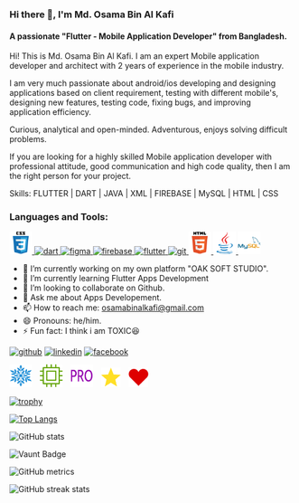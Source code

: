 ### Hi there 👋, I'm Md. Osama Bin Al Kafi
#### A passionate "Flutter - Mobile Application Developer" from Bangladesh.

Hi! This is Md. Osama Bin Al Kafi. I am an expert Mobile application developer and architect with 2 years of experience in the mobile industry.

I am very much passionate about android/ios developing and designing applications based on client requirement, testing with different mobile's, designing new features, testing code, fixing bugs, and improving application efficiency.

Curious, analytical and open-minded. Adventurous, enjoys solving difficult problems.

If you are looking for a highly skilled Mobile application developer with professional attitude, good communication and high code quality, then I am the right person for your project.

Skills: FLUTTER | DART | JAVA | XML | FIREBASE | MySQL | HTML  | CSS

<h3 align="left">Languages and Tools:</h3>
<p align="left"> <a href="https://www.w3schools.com/css/" target="_blank" rel="noreferrer"> <img src="https://raw.githubusercontent.com/devicons/devicon/master/icons/css3/css3-original-wordmark.svg" alt="css3" width="40" height="40"/> </a> <a href="https://dart.dev" target="_blank" rel="noreferrer"> <img src="https://www.vectorlogo.zone/logos/dartlang/dartlang-icon.svg" alt="dart" width="40" height="40"/> </a> <a href="https://www.figma.com/" target="_blank" rel="noreferrer"> <img src="https://www.vectorlogo.zone/logos/figma/figma-icon.svg" alt="figma" width="40" height="40"/> </a> <a href="https://firebase.google.com/" target="_blank" rel="noreferrer"> <img src="https://www.vectorlogo.zone/logos/firebase/firebase-icon.svg" alt="firebase" width="40" height="40"/> </a> <a href="https://flutter.dev" target="_blank" rel="noreferrer"> <img src="https://www.vectorlogo.zone/logos/flutterio/flutterio-icon.svg" alt="flutter" width="40" height="40"/> </a> <a href="https://git-scm.com/" target="_blank" rel="noreferrer"> <img src="https://www.vectorlogo.zone/logos/git-scm/git-scm-icon.svg" alt="git" width="40" height="40"/> </a> <a href="https://www.w3.org/html/" target="_blank" rel="noreferrer"> <img src="https://raw.githubusercontent.com/devicons/devicon/master/icons/html5/html5-original-wordmark.svg" alt="html5" width="40" height="40"/> </a> <a href="https://www.java.com" target="_blank" rel="noreferrer"> <img src="https://raw.githubusercontent.com/devicons/devicon/master/icons/java/java-original.svg" alt="java" width="40" height="40"/> </a> <a href="https://www.mysql.com/" target="_blank" rel="noreferrer"> <img src="https://raw.githubusercontent.com/devicons/devicon/master/icons/mysql/mysql-original-wordmark.svg" alt="mysql" width="40" height="40"/> </a> </p>





- 🔭 I’m currently working on my own platform "OAK SOFT STUDIO". 
- 🌱 I’m currently learning Flutter Apps Development 
- 👯 I’m looking to collaborate on Github. 
- 💬 Ask me about Apps Developement. 
- 📫 How to reach me: osamabinalkafi@gmail.com 
- 😄 Pronouns: he/him. 
- ⚡ Fun fact: I think i am TOXIC😆 


[<img src='https://cdn.jsdelivr.net/npm/simple-icons@3.0.1/icons/github.svg' alt='github' height='40'>](https://github.com/mdosamabinalkafi)  [<img src='https://cdn.jsdelivr.net/npm/simple-icons@3.0.1/icons/linkedin.svg' alt='linkedin' height='40'>](https://www.linkedin.com/in/osamabinalkafi/)  [<img src='https://cdn.jsdelivr.net/npm/simple-icons@3.0.1/icons/facebook.svg' alt='facebook' height='40'>](https://www.facebook.com/osamabinalkafi)  

<a href='https://archiveprogram.github.com/'><img src='https://raw.githubusercontent.com/acervenky/animated-github-badges/master/assets/acbadge.gif' width='40' height='40'></a> <a href='https://docs.github.com/en/developers'><img src='https://raw.githubusercontent.com/acervenky/animated-github-badges/master/assets/devbadge.gif' width='40' height='40'></a> <a href='https://github.com/pricing'><img src='https://raw.githubusercontent.com/acervenky/animated-github-badges/master/assets/pro.gif' width='40' height='40'></a> <a href='https://stars.github.com/'><img src='https://raw.githubusercontent.com/acervenky/animated-github-badges/master/assets/starbadge.gif' width='35' height='35'></a> <a href='https://docs.github.com/en/github/supporting-the-open-source-community-with-github-sponsors'><img src='https://raw.githubusercontent.com/acervenky/animated-github-badges/master/assets/sponsorbadge.gif' width='35' height='35'></a> 

[![trophy](https://github-profile-trophy.vercel.app/?username=mdosamabinalkafi)](https://github.com/ryo-ma/github-profile-trophy)

[![Top Langs](https://github-readme-stats.vercel.app/api/top-langs/?username=mdosamabinalkafi)](https://github.com/anuraghazra/github-readme-stats)

![GitHub stats](https://github-readme-stats.vercel.app/api?username=mdosamabinalkafi&show_icons=true&count_private=true)  

![Vaunt Badge](https://api.vaunt.dev/v1/github/entities/mdosamabinalkafi/contributions?format=svg&private=true)  

![GitHub metrics](https://metrics.lecoq.io/mdosamabinalkafi)  

![GitHub streak stats](https://streak-stats.demolab.com/?user=mdosamabinalkafi)  

